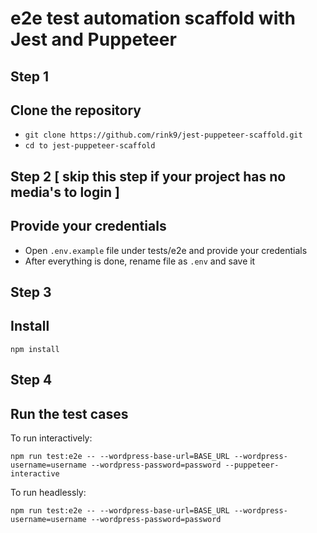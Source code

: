 # e2e test automation scaffold with Jest and Puppeteer


## Step 1
## Clone the repository

- `git clone https://github.com/rink9/jest-puppeteer-scaffold.git`
- `cd to jest-puppeteer-scaffold`

## Step 2 [ skip this step if your project has no media's to login ]
## Provide your credentials
- Open `.env.example` file under tests/e2e and provide your credentials
- After everything is done, rename file as `.env` and save it

## Step 3
## Install
`npm install`

## Step 4
## Run the test cases
To run interactively:

`npm run test:e2e -- --wordpress-base-url=BASE_URL --wordpress-username=username --wordpress-password=password --puppeteer-interactive`

To run headlessly:

`npm run test:e2e -- --wordpress-base-url=BASE_URL --wordpress-username=username --wordpress-password=password `
